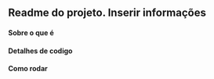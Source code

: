 ## Readme do projeto. Inserir informações

#### Sobre o que é
#### Detalhes de codigo
#### Como rodar
